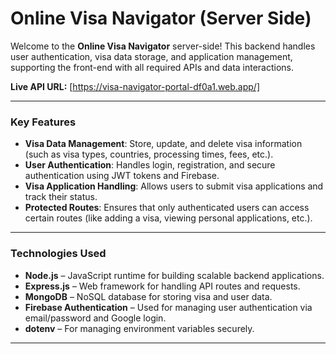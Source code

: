 # Online Visa Navigator (Server Side)

Welcome to the **Online Visa Navigator** server-side! This backend handles user authentication, visa data storage, and application management, supporting the front-end with all required APIs and data interactions.

**Live API URL:** [https://visa-navigator-portal-df0a1.web.app/]

---

### Key Features

- **Visa Data Management**: Store, update, and delete visa information (such as visa types, countries, processing times, fees, etc.).
- **User Authentication**: Handles login, registration, and secure authentication using JWT tokens and Firebase.
- **Visa Application Handling**: Allows users to submit visa applications and track their status.
- **Protected Routes**: Ensures that only authenticated users can access certain routes (like adding a visa, viewing personal applications, etc.).

---

### Technologies Used

- **Node.js** – JavaScript runtime for building scalable backend applications.
- **Express.js** – Web framework for handling API routes and requests.
- **MongoDB** – NoSQL database for storing visa and user data.
- **Firebase Authentication** – Used for managing user authentication via email/password and Google login.
- **dotenv** – For managing environment variables securely.

---




